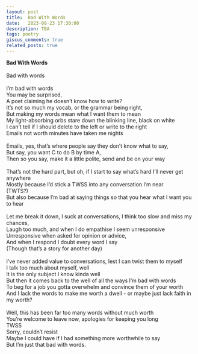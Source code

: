 ```yaml
---
layout: post
title:  Bad With Words
date:   2023-08-23 17:30:00
description: TBA
tags: poetry
giscus_comments: true
related_posts: true
---
```


<div class="poem">
<b>Bad With Words</b><br><br>Bad with words<br><br>I’m bad with words<br>You may be surprised,<br>A poet claiming he doesn’t know how to write?<br>It’s not so much my vocab, or the grammar being right,<br>But making my words mean what I want them to mean<br>My light-absorbing orbs stare down the blinking line, black on white<br>I can’t tell if I should delete to the left or write to the right<br>Emails not worth minutes have taken me nights<br><br>Emails, yes, that’s where people say they don’t know what to say,<br>But say, you want C to do B by time A,<br>Then so you say, make it a little polite, send and be on your way<br><br>That’s not the hard part, but oh, if I start to say what’s hard I’ll never get anywhere<br>Mostly because I’d stick a TWSS into any conversation I’m near<br>(TWTS?)<br>But also because I’m bad at saying things so that you hear what I want you to hear<br><br>Let me break it down, I suck at conversations, I think too slow and miss my chances,<br>Laugh too much, and when I do empathise I seem unresponsive<br>Unresponsive when asked for opinion or advice,<br>And when I respond I doubt every word I say<br>(Though that’s a story for another day)<br><br>I’ve never added value to conversations, lest I can twist them to myself<br>I talk too much about myself, well<br>It is the only subject I know kinda well<br>But then it comes back to the well of all the ways I’m bad with words<br>To beg for a job you gotta overwhelm and convince them of your worth<br>And I lack the words to make me worth a dwell - or maybe just lack faith in my worth?<br><br>Well, this has been far too many words without much worth<br>You’re welcome to leave now, apologies for keeping you long<br>TWSS<br>Sorry, couldn’t resist<br>Maybe I could have if I had something more worthwhile to say<br>But I’m just that bad with words.<br></div>